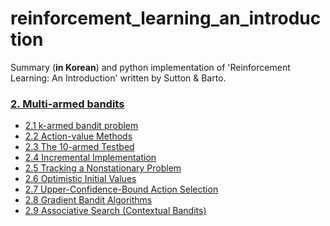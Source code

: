# reinforcement_learning_an_introduction
Summary (**in Korean**) and python implementation of 'Reinforcement Learning: An Introduction' written by Sutton &amp; Barto. 

### [2. Multi-armed bandits](https://nbviewer.jupyter.org/github/Curt-Park/reinforcement_learning_an_introduction/blob/master/ch02_multi-armed_bandits/multi-armed_bandits.ipynb)

* [2.1 k-armed bandit problem](https://nbviewer.jupyter.org/github/Curt-Park/reinforcement_learning_an_introduction/blob/master/ch02_multi-armed_bandits/multi-armed_bandits.ipynb#2.1-k-armed-bandit-problem)
* [2.2 Action-value Methods](https://nbviewer.jupyter.org/github/Curt-Park/reinforcement_learning_an_introduction/blob/master/ch02_multi-armed_bandits/multi-armed_bandits.ipynb#2.2-Action-value-Methods)
* [2.3 The 10-armed Testbed](https://nbviewer.jupyter.org/github/Curt-Park/reinforcement_learning_an_introduction/blob/master/ch02_multi-armed_bandits/multi-armed_bandits.ipynb#2.3-The-10-armed-Testbed)
* [2.4 Incremental Implementation](https://nbviewer.jupyter.org/github/Curt-Park/reinforcement_learning_an_introduction/blob/master/ch02_multi-armed_bandits/multi-armed_bandits.ipynb#2.4-Incremental-Implementation)
* [2.5 Tracking a Nonstationary Problem](https://nbviewer.jupyter.org/github/Curt-Park/reinforcement_learning_an_introduction/blob/master/ch02_multi-armed_bandits/multi-armed_bandits.ipynb#2.5-Tracking-a-Nonstationary-Problem)
* [2.6 Optimistic Initial Values](https://nbviewer.jupyter.org/github/Curt-Park/reinforcement_learning_an_introduction/blob/master/ch02_multi-armed_bandits/multi-armed_bandits.ipynb#2.6-Optimistic-Initial-Values)
* [2.7 Upper-Confidence-Bound Action Selection](https://nbviewer.jupyter.org/github/Curt-Park/reinforcement_learning_an_introduction/blob/master/ch02_multi-armed_bandits/multi-armed_bandits.ipynb#2.7-Upper-Confidence-Bound-Action-Selection)
* [2.8 Gradient Bandit Algorithms](https://nbviewer.jupyter.org/github/Curt-Park/reinforcement_learning_an_introduction/blob/master/ch02_multi-armed_bandits/multi-armed_bandits.ipynb#2.8-Gradient-Bandit-Algorithms)
* [2.9 Associative Search (Contextual Bandits)](https://nbviewer.jupyter.org/github/Curt-Park/reinforcement_learning_an_introduction/blob/master/ch02_multi-armed_bandits/multi-armed_bandits.ipynb#2.9-Associative-Search-(Contextual-Bandits))
